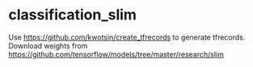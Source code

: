 # classification_slim
Use https://github.com/kwotsin/create_tfrecords to generate tfrecords.
Download weights from https://github.com/tensorflow/models/tree/master/research/slim

